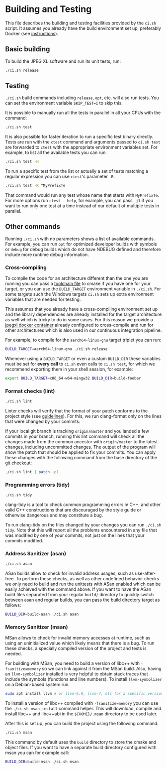 # Building and Testing

This file describes the building and testing facilities provided by the `ci.sh`
script. It assumes you already have the build environment set up, preferably
Docker (see [instructions](doc/building_in_docker.md)).

## Basic building

To build the JPEG XL software and run its unit tests, run:

```bash
./ci.sh release
```

## Testing

`./ci.sh` build commands including `release`, `opt`, etc. will also run tests.
You can set the environment variable `SKIP_TEST=1` to skip this.

It is possible to manually run all the tests in parallel in all your CPUs with
the command:

```bash
./ci.sh test
```

It is also possible for faster iteration to run a specific test binary directly.
Tests are run with the `ctest` command and arguments passed to `ci.sh test` are
forwarded to `ctest` with the appropriate environment variables set. For
example, to list all the available tests you can run:

```bash
./ci.sh test -N
```

To run a specific test from the list or actually a set of tests matching a
regular expression you can use `ctest`'s parameter `-R`:

```bash
./ci.sh test -R ^MyPrefixTe
```

That command would run any test whose name that starts with `MyPrefixTe`. For
more options run `ctest --help`, for example, you can pass `-j1` if you want
to run only one test at a time instead of our default of multiple tests in
parallel.

## Other commands

Running `./ci.sh` with no parameters shows a list of available commands. For
example, you can run `opt` for optimized developer builds with symbols or
`debug` for debug builds which do not have NDEBUG defined and therefore include
more runtime debug information.

### Cross-compiling

To compile the code for an architecture different than the one you are running
you can pass a
[toolchain file](https://cmake.org/cmake/help/latest/manual/cmake-toolchains.7.html)
to cmake if you have one for your target, or you can use the `BUILD_TARGET`
environment variable in `./ci.sh`. For some targets such the Windows targets
`ci.sh` sets up extra environment variables that are needed for testing.

This assumes that you already have a cross-compiling environment set up and the
library dependencies are already installed for the target architecture as well
which is tricky to do in some cases. For this reason we provide a [jpegxl docker
container](developing_in_docker.md) already configured to cross-compile and run
for other architectures which is also used in our continuous integration
pipeline.

For example, to compile for the `aarch64-linux-gnu` target triplet you can run:

```bash
BUILD_TARGET=aarch64-linux-gnu ./ci.sh release
```

Whenever using a `BUILD_TARGET` or even a custom `BUILD_DIR` these variables
must be set for **every call** to `ci.sh` even calls to `ci.sh test`, for which
we recommend exporting them in your shell session, for example:

```bash
export BUILD_TARGET=x86_64-w64-mingw32 BUILD_DIR=build-foobar
```

### Format checks (lint)

```bash
./ci.sh lint
```

Linter checks will verify that the format of your patch conforms to the project
style (see [guidelines](guidelines.md)). For this, we run clang-format only on
the lines that were changed by your commits.

If your local git branch is tracking `origin/master` and you landed a few
commits in your branch, running this lint command will check all the changes
made from the common ancestor with `origin/master` to the latest changes,
including uncommitted changes. The output of the program will show the patch
that should be applied to fix your commits. You can apply these changes with the
following command from the base directory of the git checkout:

```bash
./ci.sh lint | patch -p1
```

### Programming errors (tidy)

```bash
./ci.sh tidy
```

clang-tidy is a tool to check common programming errors in C++, and other valid
C++ constructions that are discouraged by the style guide or otherwise dangerous
and may constitute a bug.

To run clang-tidy on the files changed by your changes you can run `./ci.sh
tidy`. Note that this will report all the problems encountered in any file that
was modified by one of your commits, not just on the lines that your commits
modified.


### Address Sanitizer (asan)

```bash
./ci.sh asan
```

ASan builds allow to check for invalid address usages, such as use-after-free.
To perform these checks, as well as other undefined behavior checks we only need
to build and run the unittests with ASan enabled which can be easily achieved
with the command above. If you want to have the ASan build files separated from
your regular `build/` directory to quickly switch between asan and regular
builds, you can pass the build directory target as follows:

```bash
BUILD_DIR=build-asan ./ci.sh asan
```

### Memory Sanitizer (msan)

MSan allows to check for invalid memory accesses at runtime, such as using an
uninitialized value which likely means that there is a bug. To run these checks,
a specially compiled version of the project and tests is needed.

For building with MSan, you need to build a version of libc++ with
`-fsanitize=memory` so we can link against it from the MSan build. Also, having
an `llvm-symbolizer` installed is very helpful to obtain stack traces that
include the symbols (functions and line numbers). To install `llvm-symbolizer`
on a Debian-based system run:

```bash
sudo apt install llvm # or llvm-6.0, llvm-7, etc for a specific version.
```

To install a version of libc++ compiled with `-fsanitize=memory` you can use the
`./ci.sh msan_install` command helper. This will download, compile and install
libc++ and libc++abi in the `${HOME}/.msan` directory to be used later.

After this is set up, you can build the project using the following command:

```bash
./ci.sh msan
```

This command by default uses the `build` directory to store the cmake and object
files. If you want to have a separate build directory configured with msan you
can for example call:

```bash
BUILD_DIR=build-msan ./ci.sh msan
```
